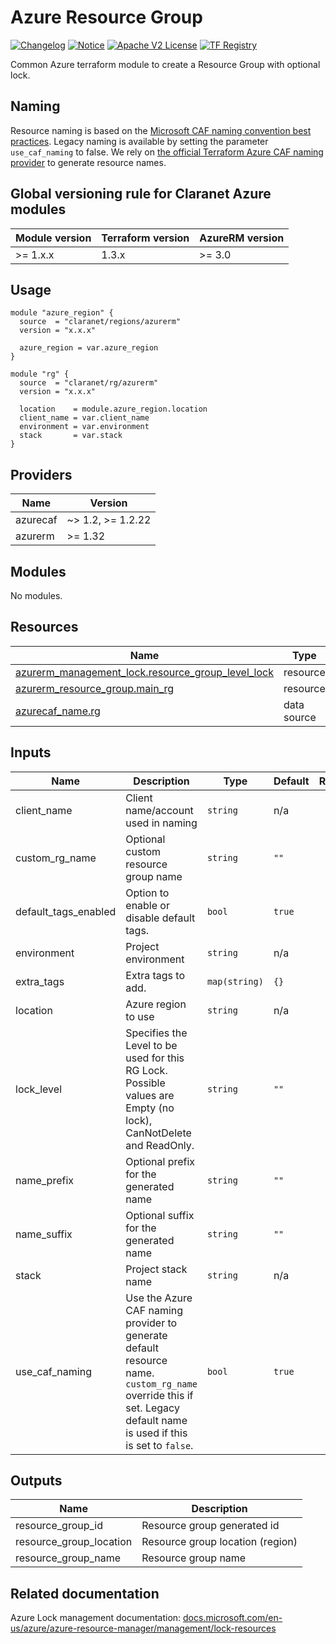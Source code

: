 # Azure Resource Group
[![Changelog](https://img.shields.io/badge/changelog-release-green.svg)](CHANGELOG.md) [![Notice](https://img.shields.io/badge/notice-copyright-yellow.svg)](NOTICE) [![Apache V2 License](https://img.shields.io/badge/license-Apache%20V2-orange.svg)](LICENSE) [![TF Registry](https://img.shields.io/badge/terraform-registry-blue.svg)](https://registry.terraform.io/modules/claranet/rg/azurerm/)

Common Azure terraform module to create a Resource Group with optional lock.

## Naming

Resource naming is based on the [Microsoft CAF naming convention best practices](https://docs.microsoft.com/en-us/azure/cloud-adoption-framework/ready/azure-best-practices/resource-naming). Legacy naming is available by setting the parameter `use_caf_naming` to false.
We rely on [the official Terraform Azure CAF naming provider](https://registry.terraform.io/providers/aztfmod/azurecaf/latest/docs/resources/azurecaf_name) to generate resource names.

<!-- BEGIN_TF_DOCS -->
## Global versioning rule for Claranet Azure modules

| Module version | Terraform version | AzureRM version |
| -------------- | ----------------- | --------------- |
| >= 1.x.x       | 1.3.x             | >= 3.0          |


## Usage


```hcl
module "azure_region" {
  source  = "claranet/regions/azurerm"
  version = "x.x.x"

  azure_region = var.azure_region
}

module "rg" {
  source  = "claranet/rg/azurerm"
  version = "x.x.x"

  location    = module.azure_region.location
  client_name = var.client_name
  environment = var.environment
  stack       = var.stack
}
```

## Providers

| Name | Version |
|------|---------|
| azurecaf | ~> 1.2, >= 1.2.22 |
| azurerm | >= 1.32 |

## Modules

No modules.

## Resources

| Name | Type |
|------|------|
| [azurerm_management_lock.resource_group_level_lock](https://registry.terraform.io/providers/hashicorp/azurerm/latest/docs/resources/management_lock) | resource |
| [azurerm_resource_group.main_rg](https://registry.terraform.io/providers/hashicorp/azurerm/latest/docs/resources/resource_group) | resource |
| [azurecaf_name.rg](https://registry.terraform.io/providers/aztfmod/azurecaf/latest/docs/data-sources/name) | data source |

## Inputs

| Name | Description | Type | Default | Required |
|------|-------------|------|---------|:--------:|
| client\_name | Client name/account used in naming | `string` | n/a | yes |
| custom\_rg\_name | Optional custom resource group name | `string` | `""` | no |
| default\_tags\_enabled | Option to enable or disable default tags. | `bool` | `true` | no |
| environment | Project environment | `string` | n/a | yes |
| extra\_tags | Extra tags to add. | `map(string)` | `{}` | no |
| location | Azure region to use | `string` | n/a | yes |
| lock\_level | Specifies the Level to be used for this RG Lock. Possible values are Empty (no lock), CanNotDelete and ReadOnly. | `string` | `""` | no |
| name\_prefix | Optional prefix for the generated name | `string` | `""` | no |
| name\_suffix | Optional suffix for the generated name | `string` | `""` | no |
| stack | Project stack name | `string` | n/a | yes |
| use\_caf\_naming | Use the Azure CAF naming provider to generate default resource name. `custom_rg_name` override this if set. Legacy default name is used if this is set to `false`. | `bool` | `true` | no |

## Outputs

| Name | Description |
|------|-------------|
| resource\_group\_id | Resource group generated id |
| resource\_group\_location | Resource group location (region) |
| resource\_group\_name | Resource group name |
<!-- END_TF_DOCS -->
## Related documentation

Azure Lock management documentation: [docs.microsoft.com/en-us/azure/azure-resource-manager/management/lock-resources](https://docs.microsoft.com/en-us/azure/azure-resource-manager/management/lock-resources?tabs=json)
